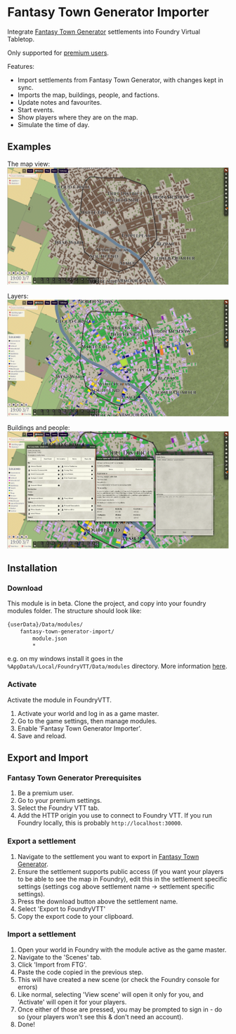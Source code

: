 # Fantasy Town Generator Importer

Integrate [Fantasy Town Generator](https://www.fantasytowngenerator.com) settlements into Foundry Virtual Tabletop.

Only supported for [premium users](https://www.patreon.com/fantasytowngenerator). 

Features:
* Import settlements from Fantasy Town Generator, with changes kept in sync.
* Imports the map, buildings, people, and factions.
* Update notes and favourites.
* Start events.
* Show players where they are on the map.
* Simulate the time of day.

## Examples

The map view:
![map view](docs/map_view.png)

Layers:
![layers](docs/layers.png)

Buildings and people:
![buildings and people](docs/buildings_people.png)

## Installation

### Download
This module is in beta. Clone the project, and copy into your foundry modules folder. The structure should look like:

```
{userData}/Data/modules/  
    fantasy-town-generator-import/  
        module.json
        *
```

e.g. on my windows install it goes in the `%AppData%/Local/FoundryVTT/Data/modules` directory. More information
[here](https://foundryvtt.com/article/module-development/).

### Activate

Activate the module in FoundryVTT.
1. Activate your world and log in as a game master.
2. Go to the game settings, then manage modules.
3. Enable 'Fantasy Town Generator Importer'.
4. Save and reload.

## Export and Import

### Fantasy Town Generator Prerequisites

1. Be a premium user.
2. Go to your premium settings.
3. Select the Foundry VTT tab.
4. Add the HTTP origin you use to connect to Foundry VTT. If you run Foundry locally,
this is probably `http://localhost:30000`.

### Export a settlement

1. Navigate to the settlement you want to export in [Fantasy Town Generator](https://www.fantasytowngenerator.com).
2. Ensure the settlement supports public access (if you want your players to be able to see the map in Foundry),
edit this in the settlement specific settings (settings cog above settlement name -> settlement specific settings).
3. Press the download button above the settlement name.
4. Select 'Export to FoundryVTT'
5. Copy the export code to your clipboard.

### Import a settlement

1. Open your world in Foundry with the module active as the game master.
2. Navigate to the 'Scenes' tab.
3. Click 'Import from FTG'.
4. Paste the code copied in the previous step.
5. This will have created a new scene (or check the Foundry console for errors)
6. Like normal, selecting 'View scene' will open it only for you, and 'Activate' will open it for your players.
7. Once either of those are pressed, you may be prompted to sign in - do so (your players won't see this &
don't need an account).
8. Done!

